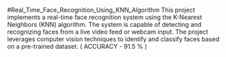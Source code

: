 #Real_Time_Face_Recognition_Using_KNN_Algorithm
This project implements a real-time face recognition system using the K-Nearest Neighbors (KNN) algorithm. The system is capable of detecting and recognizing faces from a live video feed or webcam input. The project leverages computer vision techniques to identify and classify faces based on a pre-trained dataset. ( ACCURACY - 91.5 % )

